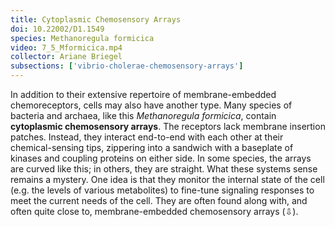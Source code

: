 ```yaml
---
title: Cytoplasmic Chemosensory Arrays
doi: 10.22002/D1.1549
species: Methanoregula formicica
video: 7_5_Mformicica.mp4
collector: Ariane Briegel
subsections: ['vibrio-cholerae-chemosensory-arrays']
---
```


In addition to their extensive repertoire of membrane-embedded chemoreceptors, cells may also have another type. Many species of bacteria and archaea, like this *Methanoregula formicica*, contain **cytoplasmic chemosensory arrays**. The receptors lack membrane insertion patches. Instead, they interact end-to-end with each other at their chemical-sensing tips, zippering into a sandwich with a baseplate of kinases and coupling proteins on either side. In some species, the arrays are curved like this; in others, they are straight. What these systems sense remains a mystery. One idea is that they monitor the internal state of the cell (e.g. the levels of various metabolites) to fine-tune signaling responses to meet the current needs of the cell. They are often found along with, and often quite close to, membrane-embedded chemosensory arrays (⇩).

